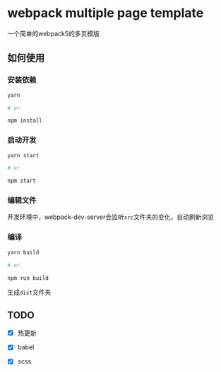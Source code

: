 # webpack multiple page template

一个简单的webpack5的多页模版

## 如何使用

### 安装依赖
```bash
yarn

# or

npm install
```

### 启动开发

```bash
yarn start

# or

npm start

```

### 编辑文件

开发环境中，webpack-dev-server会监听`src`文件夹的变化，自动刷新浏览

### 编译

```bash
yarn build

# or

npm run build

```
生成`dist`文件夹

## TODO

- [x] 热更新
- [x] babel
- [x] scss

